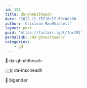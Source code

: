 ```yaml
---
id: 191
title: dà-ghnèitheach
date: '2022-12-15T10:57:59+00:00'
author: 'Crìstean MacMhìcheil'
layout: post
guid: 'https://faclair.lgbt/?p=191'
permalink: /da-ghneitheach/
categories:
    - gd
---
```


&#x1f3f4;&#xe0067;&#xe0062;&#xe0073;&#xe0063;&#xe0074;&#xe007f; dà-ghnèitheach

&#x1f1ee;&#x1f1ea; dá-inscneadh

&#x1f3f4;&#xe0067;&#xe0062;&#xe0065;&#xe006e;&#xe0067;&#xe007f; bigender
